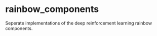 # rainbow_components
Seperate implementations of the deep reinforcement learning rainbow components.
